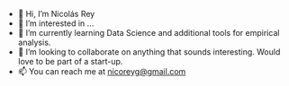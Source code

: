 - 👋 Hi, I’m Nicolás Rey
- 👀 I’m interested in ...
- 🌱 I’m currently learning Data Science and additional tools for empirical analysis.
- 💞️ I’m looking to collaborate on anything that sounds interesting. Would love to be part of a start-up.
- 📫 You can reach me at nicoreyg@gmail.com
